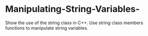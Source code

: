# Manipulating-String-Variables-

Show the use of the string class in C++. 
Use string class members functions to manipulate string variables.
